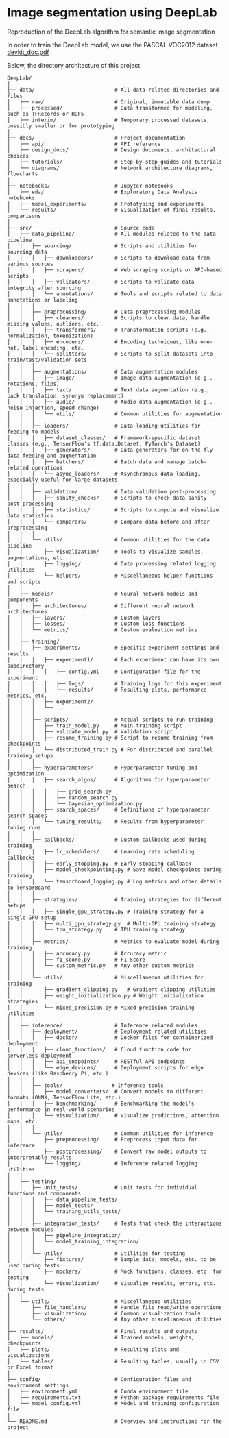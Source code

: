 # Image segmentation using DeepLab 
Reproduction of the DeepLab algorithm for semantic image segmentation


In order to train the DeepLab model, we use the PASCAL VOC2012 dataset [devkit_doc.pdf](http://host.robots.ox.ac.uk/pascal/VOC/voc2012/devkit_doc.pdf)

Below, the directory architecture of this project

    DeepLab/
    │
    ├── data/                          # All data-related directories and files
    │   ├── raw/                       # Original, immutable data dump
    │   ├── processed/                 # Data transformed for modeling, such as TFRecords or HDF5
    │   ├── interim/                   # Temporary processed datasets, possibly smaller or for prototyping
    │
    ├── docs/                          # Project documentation
    │   ├── api/                       # API reference
    │   ├── design_docs/               # Design documents, architectural choices
    │   ├── tutorials/                 # Step-by-step guides and tutorials
    │   └── diagrams/                  # Network architecture diagrams, flowcharts
    │
    ├── notebooks/                     # Jupyter notebooks
    │   ├── eda/                       # Exploratory Data Analysis notebooks
    │   ├── model_experiments/         # Prototyping and experiments
    │   └── results/                   # Visualization of final results, comparisons
    │
    ├── src/                           # Source code
    │   ├── data_pipeline/             # All modules related to the data pipeline
    │   │   ├── sourcing/              # Scripts and utilities for sourcing data
    │   │   │   ├── downloaders/       # Scripts to download data from various sources
    │   │   │   ├── scrapers/          # Web scraping scripts or API-based scripts
    │   │   │   ├── validators/        # Scripts to validate data integrity after sourcing
    │   │   │   └── annotations/       # Tools and scripts related to data annotations or labeling
    │   │   │
    │   │   ├── preprocessing/         # Data preprocessing modules
    │   │   │   ├── cleaners/          # Scripts to clean data, handle missing values, outliers, etc.
    │   │   │   ├── transformers/      # Transformation scripts (e.g., normalization, tokenization)
    │   │   │   ├── encoders/          # Encoding techniques, like one-hot, label encoding, etc.
    │   │   │   └── splitters/         # Scripts to split datasets into train/test/validation sets
    │   │   │
    │   │   ├── augmentations/         # Data augmentation modules
    │   │   │   ├── image/             # Image data augmentation (e.g., rotations, flips)
    │   │   │   ├── text/              # Text data augmentation (e.g., back translation, synonym replacement)
    │   │   │   ├── audio/             # Audio data augmentation (e.g., noise injection, speed change)
    │   │   │   └── utils/             # Common utilities for augmentation
    │   │   │
    │   │   ├── loaders/               # Data loading utilities for feeding to models
    │   │   │   ├── dataset_classes/   # Framework-specific dataset classes (e.g., TensorFlow's tf.data.Dataset, PyTorch's Dataset)
    │   │   │   ├── generators/        # Data generators for on-the-fly data feeding and augmentation
    │   │   │   ├── batchers/          # Batch data and manage batch-related operations
    │   │   │   └── async_loaders/     # Asynchronous data loading, especially useful for large datasets
    │   │   │
    │   │   ├── validation/            # Data validation post-processing
    │   │   │   ├── sanity_checks/     # Scripts to check data sanity post-processing
    │   │   │   ├── statistics/        # Scripts to compute and visualize data statistics
    │   │   │   └── comparers/         # Compare data before and after preprocessing
    │   │   │
    │   │   └── utils/                 # Common utilities for the data pipeline
    │   │       ├── visualization/     # Tools to visualize samples, augmentations, etc.
    │   │       ├── logging/           # Data processing related logging utilities
    │   │       └── helpers/           # Miscellaneous helper functions and scripts
    │   │
    │   ├── models/                    # Neural network models and components
    │   │   ├── architectures/         # Different neural network architectures
    │   │   ├── layers/                # Custom layers
    │   │   ├── losses/                # Custom loss functions
    │   │   └── metrics/               # Custom evaluation metrics
    │   │
    │   ├── training/
    │   │   ├── experiments/           # Specific experiment settings and results
    │   │   │   ├── experiment1/       # Each experiment can have its own subdirectory
    │   │   │   │   ├── config.yml     # Configuration file for the experiment
    │   │   │   │   ├── logs/          # Training logs for this experiment
    │   │   │   │   └── results/       # Resulting plots, performance metrics, etc.
    │   │   │   ├── experiment2/
    │   │   │   └── ...
    │   │   │
    │   │   ├── scripts/               # Actual scripts to run training
    │   │   │   ├── train_model.py     # Main training script
    │   │   │   ├── validate_model.py  # Validation script
    │   │   │   ├── resume_training.py # Script to resume training from checkpoints
    │   │   │   └── distributed_train.py # For distributed and parallel training setups
    │   │   │
    │   │   ├── hyperparameters/       # Hyperparameter tuning and optimization
    │   │   │   ├── search_algos/      # Algorithms for hyperparameter search
    │   │   │   │   ├── grid_search.py
    │   │   │   │   ├── random_search.py
    │   │   │   │   └── bayesian_optimization.py
    │   │   │   ├── search_spaces/     # Definitions of hyperparameter search spaces
    │   │   │   └── tuning_results/    # Results from hyperparameter tuning runs
    │   │   │
    │   │   ├── callbacks/             # Custom callbacks used during training
    │   │   │   ├── lr_schedulers/     # Learning rate scheduling callbacks
    │   │   │   ├── early_stopping.py  # Early stopping callback
    │   │   │   ├── model_checkpointing.py # Save model checkpoints during training
    │   │   │   └── tensorboard_logging.py # Log metrics and other details to TensorBoard
    │   │   │
    │   │   ├── strategies/            # Training strategies for different setups
    │   │   │   ├── single_gpu_strategy.py # Training strategy for a single GPU setup
    │   │   │   ├── multi_gpu_strategy.py  # Multi-GPU training strategy
    │   │   │   └── tpu_strategy.py    # TPU training strategy
    │   │   │
    │   │   ├── metrics/               # Metrics to evaluate model during training
    │   │   │   ├── accuracy.py        # Accuracy metric
    │   │   │   ├── f1_score.py        # F1 Score
    │   │   │   └── custom_metric.py   # Any other custom metrics
    │   │   │
    │   │   └── utils/                 # Miscellaneous utilities for training
    │   │       ├── gradient_clipping.py   # Gradient clipping utilities
    │   │       ├── weight_initialization.py # Weight initialization strategies
    │   │       └── mixed_precision.py # Mixed precision training utilities
    │   │
    │   ├── inference/                 # Inference related modules
    │   │   ├── deployment/            # Deployment related utilities
    │   │   │   ├── docker/            # Docker files for containerized deployment
    │   │   │   ├── cloud_functions/   # Cloud function code for serverless deployment
    │   │   │   ├── api_endpoints/     # RESTful API endpoints
    │   │   │   └── edge_devices/      # Deployment scripts for edge devices (like Raspberry Pi, etc.)
    │   │   │
    │   │   ├── tools/                # Inference tools
    │   │   │   ├── model_converters/  # Convert models to different formats (ONNX, TensorFlow Lite, etc.)
    │   │   │   ├── benchmarking/      # Benchmarking the model's performance in real-world scenarios
    │   │   │   └── visualization/     # Visualize predictions, attention maps, etc.
    │   │   │
    │   │   └── utils/                 # Common utilities for inference
    │   │       ├── preprocessing/     # Preprocess input data for inference
    │   │       ├── postprocessing/    # Convert raw model outputs to interpretable results
    │   │       └── logging/           # Inference related logging utilities
    │   │
    │   ├── testing/
    │   │   ├── unit_tests/            # Unit tests for individual functions and components
    │   │   │   ├── data_pipeline_tests/
    │   │   │   ├── model_tests/
    │   │   │   └── training_utils_tests/
    │   │   │
    │   │   ├── integration_tests/     # Tests that check the interactions between modules
    │   │   │   ├── pipeline_integration/
    │   │   │   └── model_training_integration/
    │   │   │
    │   │   └── utils/                 # Utilities for testing
    │   │       ├── fixtures/          # Sample data, models, etc. to be used during tests
    │   │       ├── mockers/           # Mock functions, classes, etc. for testing
    │   │       └── visualization/     # Visualize results, errors, etc. during tests
    │   │
    │   └── utils/                     # Miscellaneous utilities
    │       ├── file_handlers/         # Handle file read/write operations
    │       ├── visualization/         # Common visualization tools
    │       └── others/                # Any other miscellaneous utilities
    │
    ├── results/                       # Final results and outputs
    │   ├── models/                    # Trained models, weights, checkpoints
    │   ├── plots/                     # Resulting plots and visualizations
    │   └── tables/                    # Resulting tables, usually in CSV or Excel format
    │
    ├── config/                        # Configuration files and environment settings
    │   ├── environment.yml            # Conda environment file
    │   ├── requirements.txt           # Python package requirements file
    │   └── model_config.yml           # Model and training configuration file
    │
    └── README.md                      # Overview and instructions for the project

